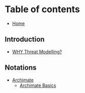 # Table of contents

* [Home](README.md)

## Introduction

* [WHY Threat Modelling?](introduction/why.md)

## Notations

* [Archimate](notations/archimate.md)
  * [Archimate Basics](notations/archimate/archimate-basics.md)
